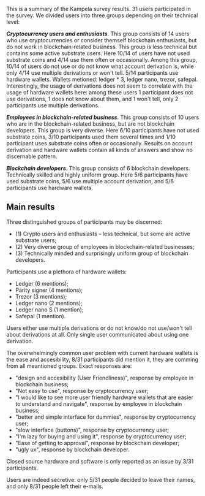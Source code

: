 This is a summary of the Kampela survey results. 31 users participated in the survey. We divided users into three groups depending on their technical level:  

***Cryptocurrency users and enthusiasts***. This group consists of 14 users who use cryptocurrencies or consider themself blockchain enthusiasts, but do not work in blockchain-related business. This group is less technical but contains some active substrate users. Here 10/14 of users have not used substrate coins and 4/14 use them often or occasionally. Among this group, 10/14 of users do not use or do not know what account derivation is, while only 4/14 use multiple derivations or won't tell. 5/14 participants use hardware wallets. Wallets metioned: ledger * 3, ledger nano, trezor, safepal. Interestingly, the usage of derivations does not seem to correlate with the usage of hardware wallets here: among these users 1 participant does not use derivations, 1 does not know about them, and 1 won't tell, only 2 participants use multiple derivations.

***Employees in blockchain-related business***. This group consists of 10 users who are in the blockchain-related business, but are not blockchain developers. This group is very diverse. Here 6/10 participants have not used substrate coins, 3/10 participants used them several times and 1/10 participant uses substrate coins often or occasionally. Results on account derivation and hardware wallets contain all kinds of answers and show no discernable pattern.  

***Blockchain developers***. This group consists of 6 blockchain developers. Technically skilled and highly uniform group. Here 5/6 participants have used substrate coins, 5/6 use multiple account derivation, and 5/6 participants use hardware wallets.  

## Main results  
Three distinguished groups of participants may be discerned:  
* (1) Crypto users and enthusiasts – less technical, but  some are active substrate users;  
* (2) Very diverse group of employees in blockchain-related businesses;  
* (3) Technically minded and surprisingly uniform group of blockchain developers.  

Participants use a plethora of hardware wallets:
* Ledger        (6 mentions);  
* Parity signer (4 mentions);  
* Trezor        (3 mentions);  
* Ledger nano   (2 mentions);  
* Ledger nano S (1 mention);  
* Safepal       (1 mention).  
 
Users either use multiple derivations or do not know/do not use/won't tell about derivations at all. Only single user communicated about using one derivation.  

The overwhelmingly common user problem with current hardware wallets is the ease and accesibility, 8/31 participants did mention it, they are comming from all meantioned groups. Exact responses are:
* "design and accesibility (User Friendliness)", response by employee in blockchain business;
* "Not easy to use", response by cryptocurrency user;
* "I would like to see more user friendly hardware wallets that are easier to understand and navigate", response by employee in blockchain business;
* "better and simple interface for dummies", response by cryptocurrency user;
* "slow interface (buttons)", response by cryptocurrency user;
* "I'm lazy for buying and using it", response by cryptocurrency user;
* "Ease of getting to approval", response by blockchain developer;
* "ugly ux", response by blockchain developer.

Closed source hardware and software is only reported as an issue by 3/31 participants.  

Users are indeed secretive: only 5/31 people decided to leave their names, and only 8/31 people left their e-mails.  

